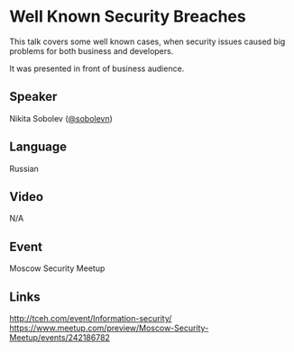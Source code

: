 # Well Known Security Breaches

This talk covers some well known cases, when security issues caused big problems for both business and developers.

It was presented in front of business audience.


## Speaker

Nikita Sobolev ([@sobolevn](https://github.com/sobolevn))


## Language

Russian


## Video

N/A


## Event

Moscow Security Meetup


## Links

http://tceh.com/event/Information-security/
https://www.meetup.com/preview/Moscow-Security-Meetup/events/242186782
